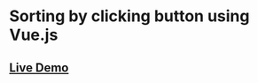 # Sorting by clicking button using Vue.js

## [Live Demo](https://thetminnhtun.github.io/code-snippet/vue/sort-button/)
